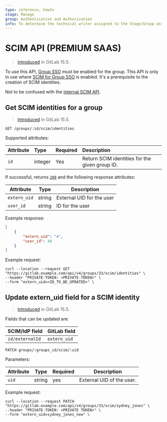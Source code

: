 ```yaml
---
type: reference, howto
stage: Manage
group: Authentication and Authorization
info: To determine the technical writer assigned to the Stage/Group associated with this page, see https://about.gitlab.com/handbook/product/ux/technical-writing/#assignments
---
```

# SCIM API **(PREMIUM SAAS)**

> [Introduced](https://gitlab.com/gitlab-org/gitlab/-/merge_requests/98354) in GitLab 15.5.

To use this API, [Group SSO](../user/group/saml_sso/index.md) must be enabled for the group.
This API is only in use where [SCIM for Group SSO](../user/group/saml_sso/scim_setup.md) is enabled. It's a prerequisite to the creation of SCIM identities.

Not to be confused with the [internal SCIM API](../development/internal_api/index.md#scim-api).

## Get SCIM identities for a group

> [Introduced](https://gitlab.com/gitlab-org/gitlab/-/issues/227841) in GitLab 15.5.

```plaintext
GET /groups/:id/scim/identities
```

Supported attributes:

| Attribute         | Type    | Required | Description           |
|:------------------|:--------|:---------|:----------------------|
| `id`              | integer | Yes      | Return SCIM identities for the given group ID. |

If successful, returns [`200`](index.md#status-codes) and the following
response attributes:

| Attribute    | Type   | Description               |
| ------------ | ------ | ------------------------- |
| `extern_uid` | string | External UID for the user |
| `user_id`    | string | ID for the user           |

Example response:

```json
[
    {
        "extern_uid": "4",
        "user_id": 48
    }
]
```

Example request:

```shell
curl --location --request GET "https://gitlab.example.com/api/v4/groups/33/scim/identities" \
--header "PRIVATE-TOKEN: <PRIVATE-TOKEN>" \
--form "extern_uid=<ID_TO_BE_UPDATED>" \
```

## Update extern_uid field for a SCIM identity

> [Introduced](https://gitlab.com/gitlab-org/gitlab/-/issues/227841) in GitLab 15.5.

Fields that can be updated are:

| SCIM/IdP field  | GitLab field |
| --------------- | ------------ |
| `id/externalId` | `extern_uid` |

```plaintext
PATCH groups/:groups_id/scim/:uid
```

Parameters:

| Attribute | Type   | Required | Description               |
| --------- | ------ | -------- | ------------------------- |
| `uid`     | string | yes      | External UID of the user. |

Example request:

```shell
curl --location --request PATCH "https://gitlab.example.com/api/v4/groups/33/scim/sydney_jones" \
--header "PRIVATE-TOKEN: <PRIVATE TOKEN>" \
--form "extern_uid=sydney_jones_new" \
```
